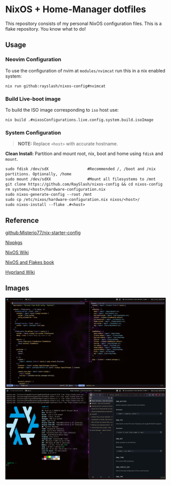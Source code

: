 # NixOS + Home-Manager dotfiles

This repository consists of my personal NixOS configuration files. This is a flake repository. You know what to do!

## Usage

### Neovim Configuration

To use the configuration of nvim at `modules/nvimcat` run this in a nix enabled system:

```shell
nix run github:rayslash/nixos-config#nvimcat
```

### Build Live-boot image

To build the ISO image corresponding to `iso` host use:

```shell
nix build .#nixosConfigurations.live.config.system.build.isoImage
```

### System Configuration

> **NOTE:** Replace `<host>` with accurate hostname.

**Clean Install:** Partition and mount root, nix, boot and home using `fdisk` and `mount`.

```shell
sudo fdisk /dev/sdX                 #Recommended /, /boot and /nix partitions. Optionally, /home
sudo mount /dev/sdXX                #Mount all filesystems to /mnt
git clone https://github.com/RaySlash/nixos-config && cd nixos-config
rm systems/<host>/hardware-configuration.nix
sudo nixos-generate-config --root /mnt
sudo cp /etc/nixos/hardware-configuration.nix nixos/<host>/
sudo nixos-install --flake .#<host>
```

## Reference

[github:Misterio77/nix-starter-config](https://github.com/Misterio77/nix-starter-configs)

[Nixpkgs](https://github.com/NixOS/nixpkgs)

[NixOS Wiki](https://nixos.wiki/)

[NixOS and Flakes book](https://nixos-and-flakes.thiscute.world/nixos-with-flakes/introduction-to-flakes)

[Hyprland Wiki](https://wiki.hyprland.org/)

## Images

![Hyprland setup Screenshot](./docs/ss_nvim.png)
![Hyprland](./docs/ss_ff.png)
